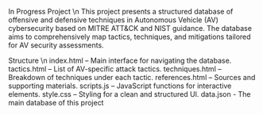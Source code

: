 In Progress Project \n
This project presents a structured database of offensive and defensive techniques in Autonomous Vehicle (AV) cybersecurity based on MITRE ATT&CK and NIST guidance. The database aims to comprehensively map tactics, techniques, and mitigations tailored for AV security assessments.

Structure \n
    index.html – Main interface for navigating the database.
    tactics.html – List of AV-specific attack tactics.
    techniques.html – Breakdown of techniques under each tactic.
    references.html – Sources and supporting materials.
    scripts.js – JavaScript functions for interactive elements.
    style.css – Styling for a clean and structured UI.
    data.json - The main database of this project

